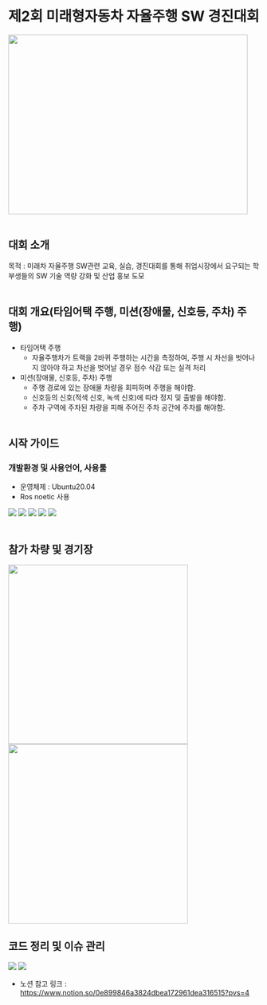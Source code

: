 # 제2회 미래형자동차 자율주행 SW 경진대회
<table>
  <tr>
  <!--
  <td align="center"><b>Team Leader</b></sub></a><br /></td>
  <td align="center"><b>Autonomous Driving</b></sub></a><br /></td>
  <td align="center"><b>S/W</b></sub></a><br /></td>
  <td align="center"><b>S/W</b></sub></a><br /></td>
  -->
  </tr>
  <!--
    <td align="center"><a href="https://github.com/HJW-storage"><img src="https://user-images.githubusercontent.com/103934004/229440749-5e448f84-ee88-48d5-8d2e-22881c1d4baf.jpeg" width="100px;" alt=""/><br /><sub><b>Hong Ji Whan</b></sub></a><br /></td>
  -->
  </tr>
  <img src="https://github.com/HJW-storage/Future_Car_SW/assets/113449410/b4a24660-428a-4e2f-b5b1-f7e05f0b19fa" width = "480" height="360">
</table>

  
## 대회 소개
목적 : 미래차 자율주행 SW관련 교육, 실습, 경진대회를 통해 취업시장에서 요구되는 학부생들의 SW 기술 역량 강화 및 산업 홍보 도모<br /><br />

## 대회 개요(타임어택 주행, 미션(장애물, 신호등, 주차) 주행)
* 타임어택 주행
  - 자율주행차가 트랙을 2바퀴 주행하는 시간을 측정하여, 주행 시 차선을 벗어나지 않아야 하고 차선을 벗어날 경우 점수 삭감 또는 실격 처리
* 미션(장애물, 신호등, 주차) 주행
  - 주행 경로에 있는 장애물 차량을 회피하며 주행을 해야함.
  - 신호등의 신호(적색 신호, 녹색 신호)에 따라 정지 및 출발을 해야함.
  - 주차 구역에 주차된 차량을 피해 주어진 주차 공간에 주차를 해야함.<br /><br />
                  
## 시작 가이드
### 개발환경 및 사용언어, 사용툴
* 운영체제 : Ubuntu20.04  
* Ros noetic 사용
  
<img src="https://img.shields.io/badge/Linux-FCC624?style=for-the-badge&logo=linux&logoColor=black" /> <img src="https://img.shields.io/badge/Python-14354C?style=for-the-badge&logo=python&logoColor=white" /> <img src="https://img.shields.io/badge/C%2B%2B-00599C?style=for-the-badge&logo=c%2B%2B&logoColor=white" /> <img src="https://img.shields.io/badge/Visual_Studio_Code-0078D4?style=for-the-badge&logo=visual%20studio%20code&logoColor=white" /> <img src="https://img.shields.io/badge/Arduino_IDE-00979D?style=for-the-badge&logo=arduino&logoColor=white" /><br /><br /> 

## 참가 차량 및 경기장
<img src="https://github.com/HJW-storage/Future_Car_SW/assets/113449410/68344437-2bdc-498e-9b0d-734d762b1cfa" width="360" height="360"> <img src="https://github.com/HJW-storage/Future_Car_SW/assets/113449410/8c57adf3-0923-4d57-8e9d-c52727e0b030" width="360" height="360">

## 코드 정리 및 이슈 관리
<img src="https://img.shields.io/badge/Notion-000000?style=for-the-badge&logo=notion&logoColor=white" /> <img src="https://img.shields.io/badge/GitHub-100000?style=for-the-badge&logo=github&logoColor=white" />
* 노션 참고 링크 : https://www.notion.so/0e899846a3824dbea172961dea316515?pvs=4

